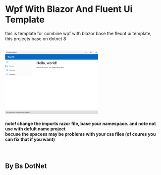 <h1>Wpf With Blazor And Fluent Ui Template</h1>
<p>this is template for combine wpf with blazor base the fleunt ui template, <br/> this projects base on dotnet 8</p>
<br/>
<img src="https://github.com/BSdeployment/VisualStudio-Templates/blob/main/wpf%20with%20blazor%20fluent/wpfwithblazorfluent.png?raw=true"
  width="300"
  />

<br/>
<h4>note! change the imports razor file, base your namespace. and note not use with defult name project
<br/>
  becuse the spacess may be problems with your css files (of coures you can fix that if you want)
</h4>
<br/>



<h2>By Bs DotNet</h2>
